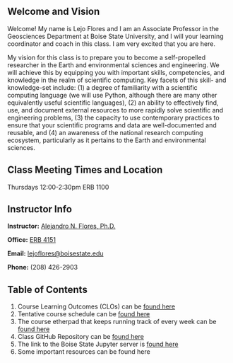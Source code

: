 ## Welcome and Vision

Welcome! My name is Lejo Flores and I am an Associate Professor in the Geosciences Department at Boise State University, and I will your learning coordinator and coach in this class. I am very excited that you are here.

My vision for this class is to prepare you to become a self-propelled researcher in the Earth and environmental sciences and engineering. We will achieve this by equipping you with important skills, competencies, and knowledge in the realm of scientific computing. Key facets of this skill- and knowledge-set include: (1) a degree of familiarity with a scientific computing language (we will use Python, although there are many other equivalently useful scientific languages), (2) an ability to effectively find, use, and document external resources to more rapidly solve scientific and engineering problems, (3) the capacity to use contemporary practices to ensure that your scientific programs and data are well-documented and reusable, and (4) an awareness of the national research computing ecosystem, particularly as it pertains to the Earth and environmental sciences.

## Class Meeting Times and Location 
Thursdays 12:00-2:30pm ERB 1100

## Instructor Info
__Instructor:__ [Alejandro N. Flores, Ph.D.](https://leaf.boisestate.edu/alejandro-lejo-flores/)

__Office:__ [ERB 4151](https://www.google.com/maps/place/Environmental+Research+Building,+Boise,+ID+83725/@43.6006919,-116.199061,17z/data=!3m1!4b1!4m5!3m4!1s0x54aef85a2425a4f3:0x5c42c6be15b4adb4!8m2!3d43.6006919!4d-116.1968723)

__Email:__ [lejoflores@boisestate.edu](mailto:lejoflores@boisestate.edu)

__Phone:__ (208) 426-2903

## Table of Contents
1. Course Learning Outcomes (CLOs) can be [found here](pages/LearningOutcomes.md)
2. Tentative course schedule can be [found here](pages/Schedule.md)
3. The course etherpad that keeps running track of every week can be [found here](https://etherpad.boisestate.edu/p/GEOS-505-FA18)
4. Class GitHub Repository can be [found here](https://github.com/LejoFlores/EarthScienceResearchComputing)
5. The link to the Boise State Jupyter server is [found here](https://jupyter.boisestate.edu/)
6. Some important resources can be found here
